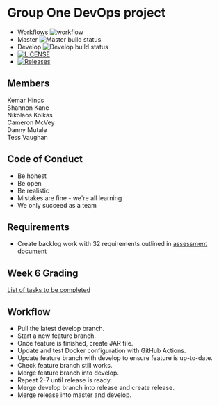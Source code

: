 # Group One DevOps project

* Workflows ![workflow](https://github.com/TvonSween/sem-one/actions/workflows/main.yml/badge.svg)
* Master ![Master build status ](https://img.shields.io/github/actions/workflow/status/TvonSween/sem-one/main.yml?branch=master)
* Develop ![Develop build status ](https://img.shields.io/github/actions/workflow/status/TvonSween/sem-one/main.yml?branch=develop)
* [![LICENSE](https://img.shields.io/github/license/TvonSween/sem-one.svg?style=flat-square)](https://github.com/TvonSween/sem-one/blob/master/LICENSE)
* [![Releases](https://img.shields.io/github/release/TvonSween/sem-one/all.svg?style=flat-square)](https://github.com/TvonSween/sem-one/releases)

## Members
Kemar Hinds  
Shannon Kane  
Nikolaos Koikas  
Cameron McVey  
Danny Mutale  
Tess Vaughan

## Code of Conduct
* Be honest
* Be open
* Be realistic
* Mistakes are fine - we're all learning
* We only succeed as a team

## Requirements
* Create backlog work with 32 requirements outlined in [assessment document](https://github.com/Kevin-Sim/SET09803-DevOps-Global-Online/tree/master/assessment)

## Week 6 Grading
[List of tasks to be completed](https://github.com/Kevin-Sim/SET09803-DevOps-Global-Online/blob/master/assessment/README.md#review-meeting--week-6)

## Workflow

* Pull the latest develop branch. 
* Start a new feature branch. 
* Once feature is finished, create JAR file. 
* Update and test Docker configuration with GitHub Actions. 
* Update feature branch with develop to ensure feature is up-to-date. 
* Check feature branch still works. 
* Merge feature branch into develop. 
* Repeat 2-7 until release is ready. 
* Merge develop branch into release and create release.
* Merge release into master and develop.

